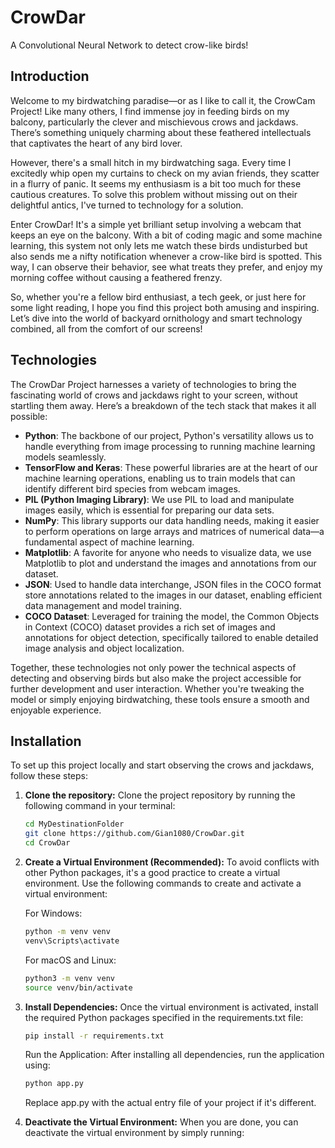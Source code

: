 # CrowDar

A Convolutional Neural Network to detect crow-like birds!

## Introduction

Welcome to my birdwatching paradise—or as I like to call it, the CrowCam Project! Like many others, I find immense joy in feeding birds on my balcony, particularly the clever and mischievous crows and jackdaws. There’s something uniquely charming about these feathered intellectuals that captivates the heart of any bird lover.

However, there's a small hitch in my birdwatching saga. Every time I excitedly whip open my curtains to check on my avian friends, they scatter in a flurry of panic. It seems my enthusiasm is a bit too much for these cautious creatures. To solve this problem without missing out on their delightful antics, I've turned to technology for a solution.

Enter CrowDar! It's a simple yet brilliant setup involving a webcam that keeps an eye on the balcony. With a bit of coding magic and some machine learning, this system not only lets me watch these birds undisturbed but also sends me a nifty notification whenever a crow-like bird is spotted. This way, I can observe their behavior, see what treats they prefer, and enjoy my morning coffee without causing a feathered frenzy.

So, whether you're a fellow bird enthusiast, a tech geek, or just here for some light reading, I hope you find this project both amusing and inspiring. Let’s dive into the world of backyard ornithology and smart technology combined, all from the comfort of our screens!

## Technologies

The CrowDar Project harnesses a variety of technologies to bring the fascinating world of crows and jackdaws right to your screen, without startling them away. Here’s a breakdown of the tech stack that makes it all possible:

- **Python**: The backbone of our project, Python's versatility allows us to handle everything from image processing to running machine learning models seamlessly.
- **TensorFlow and Keras**: These powerful libraries are at the heart of our machine learning operations, enabling us to train models that can identify different bird species from webcam images.
- **PIL (Python Imaging Library)**: We use PIL to load and manipulate images easily, which is essential for preparing our data sets.
- **NumPy**: This library supports our data handling needs, making it easier to perform operations on large arrays and matrices of numerical data—a fundamental aspect of machine learning.
- **Matplotlib**: A favorite for anyone who needs to visualize data, we use Matplotlib to plot and understand the images and annotations from our dataset.
- **JSON**: Used to handle data interchange, JSON files in the COCO format store annotations related to the images in our dataset, enabling efficient data management and model training.
- **COCO Dataset**: Leveraged for training the model, the Common Objects in Context (COCO) dataset provides a rich set of images and annotations for object detection, specifically tailored to enable detailed image analysis and object localization.

Together, these technologies not only power the technical aspects of detecting and observing birds but also make the project accessible for further development and user interaction. Whether you're tweaking the model or simply enjoying birdwatching, these tools ensure a smooth and enjoyable experience.


## Installation

To set up this project locally and start observing the crows and jackdaws, follow these steps:

1. **Clone the repository:**
   Clone the project repository by running the following command in your terminal:
   ```bash
   cd MyDestinationFolder
   git clone https://github.com/Gian1080/CrowDar.git
   cd CrowDar

2. **Create a Virtual Environment (Recommended):**
   To avoid conflicts with other Python packages, it's a good practice to create a virtual environment. Use the following commands to create and activate a virtual environment:

   For Windows:
   ```bash
   python -m venv venv
   venv\Scripts\activate
   ```
   For macOS and Linux:
   ```bash
   python3 -m venv venv
   source venv/bin/activate
   ```
3. **Install Dependencies:**
Once the virtual environment is activated, install the required Python packages specified in the requirements.txt file:

   ```bash
   pip install -r requirements.txt
   ```
   Run the Application:
   After installing all dependencies, run the application using:

   ```bash
   python app.py
   ```
   Replace app.py with the actual entry file of your project if it's different.

4. **Deactivate the Virtual Environment:**
When you are done, you can deactivate the virtual environment by simply running: